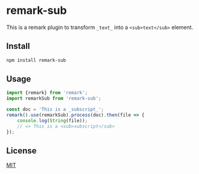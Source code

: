 # remark-sub
This is a remark plugin to transform `_text_` into a `<sub>text</sub>` element.

## Install

```bash
npm install remark-sub
```

## Usage

```js
import {remark} from 'remark';
import remarkSub from 'remark-sub';

const doc = 'This is a _subscript_';
remark().use(remarkSub).process(doc).then(file => {
    console.log(String(file));
    // => This is a <sub>subscript</sub>
});
```

## License
[MIT](./LICENSE)